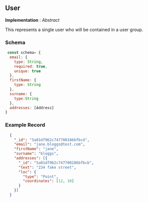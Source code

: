 ## User

__Implementation__ : _Abstract_

This represents a single user who will be contained in a user group. 

### Schema
```js
 const schema= {
  email: {
    type: String,
    required: true,
    unique: true
  },
  firstName: {
    type: String
  },
  surname: {
    type:String
  },
  addresses: [Address]
}
```

### Example Record

```json
  {
    "_id": "5a01df962c747700186bfbcd",
    "email": "jane.bloggs@test.com",
    "firstName": "jane",
    "surname": "bloggs",
    "addresses": [{
      "_id": "5a01df962c747700186bfbcb",
      "text": "234 fake street",
      "loc": {
        "type": "Point",
        "coordinates": [12, 10]
      }
    }]
  }
```
